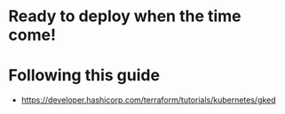 # Ready to deploy when the time come!

# Following this guide
- https://developer.hashicorp.com/terraform/tutorials/kubernetes/gked